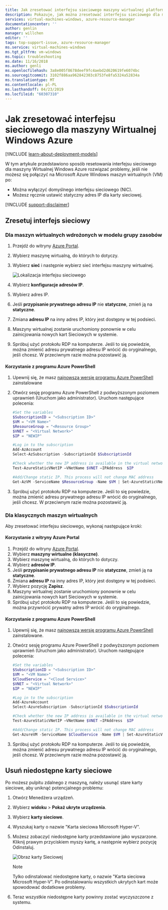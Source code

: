 ```yaml
---
title: Jak zresetować interfejsu sieciowego maszyny wirtualnej platformy Azure Windows | Dokumentacja firmy Microsoft
description: Pokazuje, jak można zresetować interfejsu sieciowego dla maszyny Wirtualnej Windows Azure
services: virtual-machines-windows, azure-resource-manager
documentationcenter: ''
author: genlin
manager: willchen
editor: ''
tags: top-support-issue, azure-resource-manager
ms.service: virtual-machines-windows
ms.tgt_pltfrm: vm-windows
ms.topic: troubleshooting
ms.date: 11/16/2018
ms.author: genli
ms.openlocfilehash: 3a8e005f8678deef9fc4aebd2d620619fe6074bc
ms.sourcegitcommit: 3102f886aa962842303c8753fe8fa5324a52834a
ms.translationtype: MT
ms.contentlocale: pl-PL
ms.lasthandoff: 04/23/2019
ms.locfileid: "60307310"
---
```

# <a name="how-to-reset-network-interface-for-azure-windows-vm"></a>Jak zresetować interfejsu sieciowego dla maszyny Wirtualnej Windows Azure 

[!INCLUDE [learn-about-deployment-models](../../../includes/learn-about-deployment-models-both-include.md)]

W tym artykule przedstawiono sposób resetowania interfejsu sieciowego dla maszyny Wirtualnej Windows Azure rozwiązać problemy, jeśli nie możesz się połączyć na Microsoft Azure Windows maszyn wirtualnych (VM) po:

* Można wyłączyć domyślnego interfejsu sieciowego (NIC). 
* Możesz ręcznie ustawić statyczny adres IP dla karty sieciowej. 

[!INCLUDE [support-disclaimer](../../../includes/support-disclaimer.md)]

## <a name="reset-network-interface"></a>Zresetuj interfejs sieciowy

### <a name="for-vms-deployed-in-resource-group-model"></a>Dla maszyn wirtualnych wdrożonych w modelu grupy zasobów

1.  Przejdź do witryny [Azure Portal](https://ms.portal.azure.com).
2.  Wybierz maszynę wirtualną, do których to dotyczy.
3.  Wybierz **sieć** i następnie wybierz sieć interfejsu maszyny wirtualnej.

    ![Lokalizacja interfejsu sieciowego](./media/reset-network-interface/select-network-interface-vm.png)
    
4.  Wybierz **konfiguracje adresów IP**.
5.  Wybierz adres IP. 
6.  Jeśli **przypisanie prywatnego adresu IP** nie **statyczne**, zmień ją na **statyczne**.
7.  Zmiana **adresu IP** na inny adres IP, który jest dostępny w tej podsieci.
8. Maszyny wirtualnej zostanie uruchomiony ponownie w celu zainicjowania nowych kart Sieciowych w systemie.
9.  Spróbuj użyć protokołu RDP na komputerze. Jeśli to się powiedzie, można zmienić adresu prywatnego adresu IP wrócić do oryginalnego, jeśli chcesz. W przeciwnym razie można pozostawić ją. 

#### <a name="use-azure-powershell"></a>Korzystanie z programu Azure PowerShell

1. Upewnij się, że masz [najnowszą wersję programu Azure PowerShell](https://docs.microsoft.com/powershell/azure/overview) zainstalowane
2. Otwórz sesję programu Azure PowerShell z podwyższonym poziomem uprawnień (Uruchom jako administrator). Uruchom następujące polecenia:

    ```powershell
    #Set the variables 
    $SubscriptionID = "<Subscription ID>"
    $VM = "<VM Name>"
    $ResourceGroup = "<Resource Group>"
    $VNET = "<Virtual Network>"
    $IP = "NEWIP"

    #Log in to the subscription 
    Add-AzAccount
    Select-AzSubscription -SubscriptionId $SubscriptionId 
    
    #Check whether the new IP address is available in the virtual network.
    Test-AzureStaticVNetIP –VNetName $VNET –IPAddress  $IP

    #Add/Change static IP. This process will not change MAC address
    Get-AzVM -ServiceName $ResourceGroup -Name $VM | Set-AzureStaticVNetIP -IPAddress $IP | Update-AzVM
    ```
3. Spróbuj użyć protokołu RDP na komputerze.  Jeśli to się powiedzie, można zmienić adresu prywatnego adresu IP wrócić do oryginalnego, jeśli chcesz. W przeciwnym razie można pozostawić ją.

### <a name="for-classic-vms"></a>Dla klasycznych maszyn wirtualnych

Aby zresetować interfejsu sieciowego, wykonaj następujące kroki:

#### <a name="use-azure-portal"></a>Korzystanie z witryny Azure Portal

1.  Przejdź do witryny [Azure Portal]( https://ms.portal.azure.com).
2.  Wybierz **maszyny wirtualne (klasyczne)**.
3.  Wybierz maszynę wirtualną, do których to dotyczy.
4.  Wybierz **adresów IP**.
5.  Jeśli **przypisanie prywatnego adresu IP** nie **statyczne**, zmień ją na **statyczne**.
6.  Zmiana **adresu IP** na inny adres IP, który jest dostępny w tej podsieci.
7.  Wybierz pozycję **Zapisz**.
8.  Maszyny wirtualnej zostanie uruchomiony ponownie w celu zainicjowania nowych kart Sieciowych w systemie.
9.  Spróbuj użyć protokołu RDP na komputerze. Jeśli to się powiedzie, można przywrócić prywatny adres IP wrócić do oryginalnego.  

#### <a name="use-azure-powershell"></a>Korzystanie z programu Azure PowerShell

1. Upewnij się, że masz [najnowszą wersję programu Azure PowerShell](https://docs.microsoft.com/powershell/azure/overview) zainstalowane.
2. Otwórz sesję programu Azure PowerShell z podwyższonym poziomem uprawnień (Uruchom jako administrator). Uruchom następujące polecenia:

    ```powershell
    #Set the variables 
    $SubscriptionID = "<Subscription ID>"
    $VM = "<VM Name>"
    $CloudService = "<Cloud Service>"
    $VNET = "<Virtual Network>"
    $IP = "NEWIP"

    #Log in to the subscription 
    Add-AzureAccount
    Select-AzureSubscription -SubscriptionId $SubscriptionId 

    #Check whether the new IP address is available in the virtual network.
    Test-AzureStaticVNetIP –VNetName $VNET –IPAddress  $IP
    
    #Add/Change static IP. This process will not change MAC address
    Get-AzureVM -ServiceName $CloudService -Name $VM | Set-AzureStaticVNetIP -IPAddress $IP |Update-AzureVM
    ```
3. Spróbuj użyć protokołu RDP na komputerze. Jeśli to się powiedzie, można zmienić adresu prywatnego adresu IP wrócić do oryginalnego, jeśli chcesz. W przeciwnym razie można pozostawić ją. 

## <a name="delete-the-unavailable-nics"></a>Usuń niedostępne karty sieciowe
Po możesz pulpitu zdalnego z maszyną, należy usunąć stare karty sieciowe, aby uniknąć potencjalnego problemu:

1.  Otwórz Menedżera urządzeń.
2.  Wybierz **widoku** > **Pokaż ukryte urządzenia**.
3.  Wybierz **karty sieciowe**. 
4.  Wyszukaj karty o nazwie "Karta sieciowa Microsoft Hyper-V".
5.  Możesz zobaczyć niedostępne karty przedstawione jako wyszarzone. Kliknij prawym przyciskiem myszy kartę, a następnie wybierz pozycję Odinstaluj.

    ![Obraz karty Sieciowej](media/reset-network-interface/nicpage.png)

    > [!NOTE]
    > Tylko odinstalować niedostępne karty, o nazwie "Karta sieciowa Microsoft Hyper-V". Po odinstalowaniu wszystkich ukrytych kart może spowodować dodatkowe problemy.
    >
    >

6.  Teraz wszystkie niedostępne karty powinny zostać wyczyszczone z systemu.
